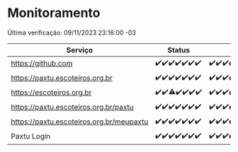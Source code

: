 # Monitoramento

Última verificação: 09/11/2023 23:16:00 -03

|Serviço|Status|Últimas 24h|
|---|---|---|
|https://github.com|<span title="2023-11-03: OK=23">✔️</span><span title="2023-11-04: OK=24">✔️</span><span title="2023-11-05: OK=24">✔️</span><span title="2023-11-06: OK=24">✔️</span><span title="2023-11-07: OK=24">✔️</span><span title="2023-11-08: OK=24">✔️</span><span title="2023-11-09: OK=2">✔️</span>|<span title="08/11/2023 23:16:00 -03 : 200">✔️</span><span title="09/11/2023 00:06:00 -03 : 200">✔️</span><span title="09/11/2023 01:07:00 -03 : 200">✔️</span><span title="09/11/2023 02:05:00 -03 : 200">✔️</span><span title="09/11/2023 03:08:00 -03 : 200">✔️</span><span title="09/11/2023 04:04:00 -03 : 200">✔️</span><span title="09/11/2023 05:08:00 -03 : 200">✔️</span><span title="09/11/2023 06:06:00 -03 : 200">✔️</span><span title="09/11/2023 07:06:00 -03 : 200">✔️</span><span title="09/11/2023 08:03:00 -03 : 200">✔️</span><span title="09/11/2023 09:10:00 -03 : 200">✔️</span><span title="09/11/2023 10:08:00 -03 : 200">✔️</span><span title="09/11/2023 11:04:00 -03 : 200">✔️</span><span title="09/11/2023 12:06:00 -03 : 200">✔️</span><span title="09/11/2023 13:07:00 -03 : 200">✔️</span><span title="09/11/2023 14:04:00 -03 : 200">✔️</span><span title="09/11/2023 15:07:00 -03 : 200">✔️</span><span title="09/11/2023 16:03:00 -03 : 200">✔️</span><span title="09/11/2023 17:06:00 -03 : 200">✔️</span><span title="09/11/2023 18:04:00 -03 : 200">✔️</span><span title="09/11/2023 19:04:00 -03 : 200">✔️</span><span title="09/11/2023 20:06:00 -03 : 200">✔️</span><span title="09/11/2023 21:29:00 -03 : 200">✔️</span><span title="09/11/2023 22:42:00 -03 : 200">✔️</span><span title="09/11/2023 23:16:00 -03 : 200">✔️</span>|
|https://paxtu.escoteiros.org.br|<span title="2023-11-03: OK=23">✔️</span><span title="2023-11-04: OK=24">✔️</span><span title="2023-11-05: OK=24">✔️</span><span title="2023-11-06: OK=24">✔️</span><span title="2023-11-07: OK=24">✔️</span><span title="2023-11-08: OK=24">✔️</span><span title="2023-11-09: OK=2">✔️</span>|<span title="08/11/2023 23:16:00 -03 : 200">✔️</span><span title="09/11/2023 00:06:00 -03 : 200">✔️</span><span title="09/11/2023 01:07:00 -03 : 200">✔️</span><span title="09/11/2023 02:05:00 -03 : 200">✔️</span><span title="09/11/2023 03:08:00 -03 : 200">✔️</span><span title="09/11/2023 04:04:00 -03 : 200">✔️</span><span title="09/11/2023 05:08:00 -03 : 200">✔️</span><span title="09/11/2023 06:06:00 -03 : 200">✔️</span><span title="09/11/2023 07:06:00 -03 : 200">✔️</span><span title="09/11/2023 08:03:00 -03 : 200">✔️</span><span title="09/11/2023 09:10:00 -03 : 200">✔️</span><span title="09/11/2023 10:08:00 -03 : 200">✔️</span><span title="09/11/2023 11:04:00 -03 : 200">✔️</span><span title="09/11/2023 12:06:00 -03 : 200">✔️</span><span title="09/11/2023 13:07:00 -03 : 200">✔️</span><span title="09/11/2023 14:04:00 -03 : 200">✔️</span><span title="09/11/2023 15:07:00 -03 : 200">✔️</span><span title="09/11/2023 16:03:00 -03 : 200">✔️</span><span title="09/11/2023 17:06:00 -03 : 200">✔️</span><span title="09/11/2023 18:04:00 -03 : 200">✔️</span><span title="09/11/2023 19:04:00 -03 : 200">✔️</span><span title="09/11/2023 20:06:00 -03 : 200">✔️</span><span title="09/11/2023 21:29:00 -03 : 200">✔️</span><span title="09/11/2023 22:42:00 -03 : 200">✔️</span><span title="09/11/2023 23:16:00 -03 : 200">✔️</span>|
|https://escoteiros.org.br|<span title="2023-11-03: OK=23">✔️</span><span title="2023-11-04: OK=24">✔️</span><span title="2023-11-05: OK=23, Falhas=1">⚠️</span><span title="2023-11-06: OK=24">✔️</span><span title="2023-11-07: OK=24">✔️</span><span title="2023-11-08: OK=24">✔️</span><span title="2023-11-09: OK=2">✔️</span>|<span title="08/11/2023 23:16:00 -03 : 200">✔️</span><span title="09/11/2023 00:06:00 -03 : 200">✔️</span><span title="09/11/2023 01:07:00 -03 : 200">✔️</span><span title="09/11/2023 02:05:00 -03 : 200">✔️</span><span title="09/11/2023 03:08:00 -03 : 200">✔️</span><span title="09/11/2023 04:04:00 -03 : 200">✔️</span><span title="09/11/2023 05:08:00 -03 : 200">✔️</span><span title="09/11/2023 06:06:00 -03 : 200">✔️</span><span title="09/11/2023 07:06:00 -03 : 200">✔️</span><span title="09/11/2023 08:03:00 -03 : 200">✔️</span><span title="09/11/2023 09:10:00 -03 : 200">✔️</span><span title="09/11/2023 10:08:00 -03 : 200">✔️</span><span title="09/11/2023 11:04:00 -03 : 200">✔️</span><span title="09/11/2023 12:06:00 -03 : 200">✔️</span><span title="09/11/2023 13:07:00 -03 : 200">✔️</span><span title="09/11/2023 14:04:00 -03 : 200">✔️</span><span title="09/11/2023 15:07:00 -03 : 200">✔️</span><span title="09/11/2023 16:03:00 -03 : 200">✔️</span><span title="09/11/2023 17:06:00 -03 : 200">✔️</span><span title="09/11/2023 18:04:00 -03 : 200">✔️</span><span title="09/11/2023 19:04:00 -03 : 200">✔️</span><span title="09/11/2023 20:06:00 -03 : 200">✔️</span><span title="09/11/2023 21:29:00 -03 : 200">✔️</span><span title="09/11/2023 22:42:00 -03 : 200">✔️</span><span title="09/11/2023 23:16:00 -03 : 200">✔️</span>|
|https://paxtu.escoteiros.org.br/paxtu|<span title="2023-11-03: OK=23">✔️</span><span title="2023-11-04: OK=24">✔️</span><span title="2023-11-05: OK=24">✔️</span><span title="2023-11-06: OK=24">✔️</span><span title="2023-11-07: OK=24">✔️</span><span title="2023-11-08: OK=24">✔️</span><span title="2023-11-09: OK=2">✔️</span>|<span title="08/11/2023 23:16:00 -03 : 200">✔️</span><span title="09/11/2023 00:06:00 -03 : 200">✔️</span><span title="09/11/2023 01:07:00 -03 : 200">✔️</span><span title="09/11/2023 02:05:00 -03 : 200">✔️</span><span title="09/11/2023 03:08:00 -03 : 200">✔️</span><span title="09/11/2023 04:04:00 -03 : 200">✔️</span><span title="09/11/2023 05:08:00 -03 : 200">✔️</span><span title="09/11/2023 06:06:00 -03 : 200">✔️</span><span title="09/11/2023 07:06:00 -03 : 200">✔️</span><span title="09/11/2023 08:03:00 -03 : 200">✔️</span><span title="09/11/2023 09:10:00 -03 : 200">✔️</span><span title="09/11/2023 10:08:00 -03 : 200">✔️</span><span title="09/11/2023 11:04:00 -03 : 200">✔️</span><span title="09/11/2023 12:06:00 -03 : 200">✔️</span><span title="09/11/2023 13:07:00 -03 : 200">✔️</span><span title="09/11/2023 14:04:00 -03 : 200">✔️</span><span title="09/11/2023 15:07:00 -03 : 200">✔️</span><span title="09/11/2023 16:03:00 -03 : 200">✔️</span><span title="09/11/2023 17:06:00 -03 : 200">✔️</span><span title="09/11/2023 18:04:00 -03 : 200">✔️</span><span title="09/11/2023 19:04:00 -03 : 200">✔️</span><span title="09/11/2023 20:06:00 -03 : 200">✔️</span><span title="09/11/2023 21:29:00 -03 : 200">✔️</span><span title="09/11/2023 22:42:00 -03 : 200">✔️</span><span title="09/11/2023 23:16:00 -03 : 200">✔️</span>|
|https://paxtu.escoteiros.org.br/meupaxtu|<span title="2023-11-03: OK=23">✔️</span><span title="2023-11-04: OK=24">✔️</span><span title="2023-11-05: OK=24">✔️</span><span title="2023-11-06: OK=24">✔️</span><span title="2023-11-07: OK=24">✔️</span><span title="2023-11-08: OK=24">✔️</span><span title="2023-11-09: OK=2">✔️</span>|<span title="08/11/2023 23:16:00 -03 : 200">✔️</span><span title="09/11/2023 00:06:00 -03 : 200">✔️</span><span title="09/11/2023 01:07:00 -03 : 200">✔️</span><span title="09/11/2023 02:05:00 -03 : 200">✔️</span><span title="09/11/2023 03:08:00 -03 : 200">✔️</span><span title="09/11/2023 04:04:00 -03 : 200">✔️</span><span title="09/11/2023 05:08:00 -03 : 200">✔️</span><span title="09/11/2023 06:06:00 -03 : 200">✔️</span><span title="09/11/2023 07:06:00 -03 : 200">✔️</span><span title="09/11/2023 08:03:00 -03 : 200">✔️</span><span title="09/11/2023 09:10:00 -03 : 200">✔️</span><span title="09/11/2023 10:08:00 -03 : 200">✔️</span><span title="09/11/2023 11:04:00 -03 : 200">✔️</span><span title="09/11/2023 12:06:00 -03 : 200">✔️</span><span title="09/11/2023 13:07:00 -03 : 200">✔️</span><span title="09/11/2023 14:04:00 -03 : 200">✔️</span><span title="09/11/2023 15:07:00 -03 : 200">✔️</span><span title="09/11/2023 16:03:00 -03 : 200">✔️</span><span title="09/11/2023 17:06:00 -03 : 200">✔️</span><span title="09/11/2023 18:04:00 -03 : 200">✔️</span><span title="09/11/2023 19:04:00 -03 : 200">✔️</span><span title="09/11/2023 20:06:00 -03 : 200">✔️</span><span title="09/11/2023 21:29:00 -03 : 200">✔️</span><span title="09/11/2023 22:42:00 -03 : 200">✔️</span><span title="09/11/2023 23:16:00 -03 : 200">✔️</span>|
|Paxtu Login|<span title="2023-11-03: OK=23">✔️</span><span title="2023-11-04: OK=24">✔️</span><span title="2023-11-05: OK=24">✔️</span><span title="2023-11-06: OK=24">✔️</span><span title="2023-11-07: OK=24">✔️</span><span title="2023-11-08: OK=24">✔️</span><span title="2023-11-09: OK=2">✔️</span>|<span title="08/11/2023 23:16:00 -03 : 200">✔️</span><span title="09/11/2023 00:06:00 -03 : 200">✔️</span><span title="09/11/2023 01:07:00 -03 : 200">✔️</span><span title="09/11/2023 02:05:00 -03 : 200">✔️</span><span title="09/11/2023 03:08:00 -03 : 200">✔️</span><span title="09/11/2023 04:04:00 -03 : 200">✔️</span><span title="09/11/2023 05:08:00 -03 : 200">✔️</span><span title="09/11/2023 06:06:00 -03 : 200">✔️</span><span title="09/11/2023 07:06:00 -03 : 200">✔️</span><span title="09/11/2023 08:03:00 -03 : 200">✔️</span><span title="09/11/2023 09:10:00 -03 : 200">✔️</span><span title="09/11/2023 10:08:00 -03 : 200">✔️</span><span title="09/11/2023 11:04:00 -03 : 200">✔️</span><span title="09/11/2023 12:06:00 -03 : 200">✔️</span><span title="09/11/2023 13:07:00 -03 : 200">✔️</span><span title="09/11/2023 14:04:00 -03 : 200">✔️</span><span title="09/11/2023 15:07:00 -03 : 200">✔️</span><span title="09/11/2023 16:03:00 -03 : 200">✔️</span><span title="09/11/2023 17:06:00 -03 : 200">✔️</span><span title="09/11/2023 18:04:00 -03 : 200">✔️</span><span title="09/11/2023 19:04:00 -03 : 200">✔️</span><span title="09/11/2023 20:06:00 -03 : 200">✔️</span><span title="09/11/2023 21:29:00 -03 : 200">✔️</span><span title="09/11/2023 22:42:00 -03 : 200">✔️</span><span title="09/11/2023 23:16:00 -03 : 200">✔️</span>|
